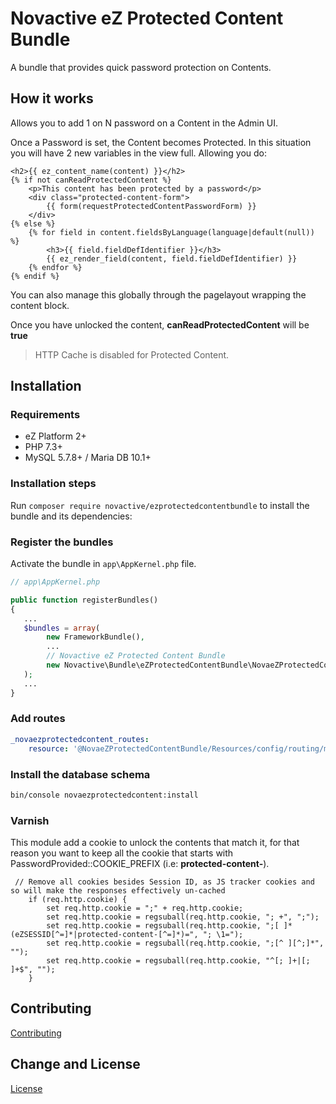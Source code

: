 # Novactive eZ Protected Content Bundle

A bundle that provides quick password protection on Contents.

## How it works

Allows you to add 1 on N password on a Content in the Admin UI.

Once a Password is set, the Content becomes Protected. In this situation you will have 2 new variables in the view full.
Allowing you do:

```twig
<h2>{{ ez_content_name(content) }}</h2>
{% if not canReadProtectedContent %}
    <p>This content has been protected by a password</p>
    <div class="protected-content-form">
        {{ form(requestProtectedContentPasswordForm) }}
    </div>
{% else %}
    {% for field in content.fieldsByLanguage(language|default(null)) %}
        <h3>{{ field.fieldDefIdentifier }}</h3>
        {{ ez_render_field(content, field.fieldDefIdentifier) }}
    {% endfor %}
{% endif %}
```

You can also manage this globally through the pagelayout wrapping the content block.

Once you have unlocked the content, __canReadProtectedContent__ will be __true__ 

> HTTP Cache is disabled for Protected Content.


## Installation

### Requirements

* eZ Platform 2+
* PHP 7.3+
* MySQL 5.7.8+ / Maria DB 10.1+

### Installation steps

Run `composer require novactive/ezprotectedcontentbundle` to install the bundle and its dependencies:

### Register the bundles

Activate the bundle in `app\AppKernel.php` file.

```php
// app\AppKernel.php

public function registerBundles()
{
   ...
   $bundles = array(
        new FrameworkBundle(),
        ...
        // Novactive eZ Protected Content Bundle
        new Novactive\Bundle\eZProtectedContentBundle\NovaeZProtectedContentBundle()
   );
   ...
}
```

### Add routes

```yaml
_novaezprotectedcontent_routes:
    resource: '@NovaeZProtectedContentBundle/Resources/config/routing/main.yml'
```

### Install the database schema

```bash
bin/console novaezprotectedcontent:install
```

### Varnish

This module add a cookie to unlock the contents that match it, for that reason you want to keep all the cookie that 
starts with PasswordProvided::COOKIE_PREFIX (i.e: **protected-content-**).

```vcl
 // Remove all cookies besides Session ID, as JS tracker cookies and so will make the responses effectively un-cached
    if (req.http.cookie) {
        set req.http.cookie = ";" + req.http.cookie;
        set req.http.cookie = regsuball(req.http.cookie, "; +", ";");
        set req.http.cookie = regsuball(req.http.cookie, ";[ ]*(eZSESSID[^=]*|protected-content-[^=]*)=", "; \1=");
        set req.http.cookie = regsuball(req.http.cookie, ";[^ ][^;]*", "");
        set req.http.cookie = regsuball(req.http.cookie, "^[; ]+|[; ]+$", "");
    }
```

Contributing
----------------

[Contributing](CONTRIBUTING.md)


Change and License
------------------

[License](LICENSE)

